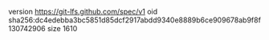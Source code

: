 version https://git-lfs.github.com/spec/v1
oid sha256:dc4edebba3bc5851d85dcf2917abdd9340e8889b6ce909678ab9f8f130742906
size 1610
